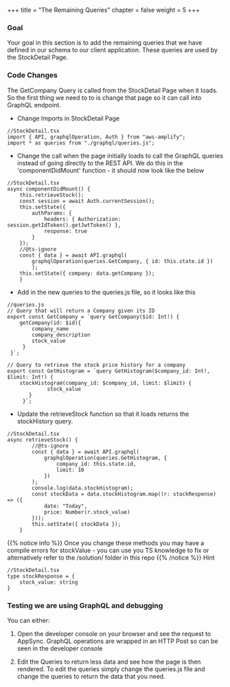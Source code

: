 +++
title = "The Remaining Queries"
chapter = false
weight = 5
+++

### Goal

Your goal in this section is to add the remaining queries that we have defined in our schema to our client application. These queries are used by the StockDetail Page.

### Code Changes

The GetCompany Query is called from the StockDetail Page when it loads. So the first thing we need to to is change that page so it can call into GraphQL endpoint.

-   Change Imports in StockDetail Page

```tsx
//StockDetail.tsx
import { API, graphqlOperation, Auth } from "aws-amplify";
import * as queries from "./graphql/queries.js";
```

-   Change the call when the page initially loads to call the GraphQL queries instead of going directly to the REST API. We do this in the 'componentDidMount' function - it should now look like the below

```tsx
//StockDetail.tsx
async componentDidMount() {
    this.retrieveStock();
    const session = await Auth.currentSession();
    this.setState({
        authParams: {
            headers: { Authorization: session.getIdToken().getJwtToken() },
            response: true
        }
    });
    //@ts-ignore
    const { data } = await API.graphql(
        graphqlOperation(queries.GetCompany, { id: this.state.id })
        );
    this.setState({ company: data.getCompany });
    }

```

-   Add in the new queries to the queries.js file, so it looks like this

```tsx
//queries.js
// Query that will return a Company given its ID
export const GetCompany = `query GetCompany($id: Int!) {
    getCompany(id: $id){
        company_name
        company_description
        stock_value
     }
 }`;

// Query to retrieve the stock price history for a company
export const GetHistogram = `query GetHistogram($company_id: Int!, $limit: Int!) {
    stockHistogram(company_id: $company_id, limit: $limit) {
             stock_value
       }
     }`;
```

-   Update the retrieveStock function so that it loads returns the stockHistory query.

```tsx
//StockDetail.tsx
async retrieveStock() {
        //@ts-ignore
        const { data } = await API.graphql(
            graphqlOperation(queries.GetHistogram, {
                company_id: this.state.id,
                limit: 10
            })
        );
        console.log(data.stockHistogram);
        const stockData = data.stockHistogram.map((r: stockResponse) => ({
            date: "Today",
            price: Number(r.stock_value)
        }));
        this.setState({ stockData });
    }
```

{{% notice info %}}
Once you change these methods you may have a compile errors for stockValue - you can use you TS knowledge to fix or alternatively refer to the /solution/ folder in this repo
{{% /notice %}}
Hint

```tsx
//StockDetail.tsx
type stockResponse = {
    stock_value: string
}
```

### Testing we are using GraphQL and debugging

You can either:

1. Open the developer console on your browser and see the request to AppSync.  GraphQL operations are wrapped in an HTTP Post so can be seen in the developer console

2. Edit the Queries to return less data and see how the page is then rendered. To edit the queries simply change the queries.js file and change the queries to return the data that you need.
